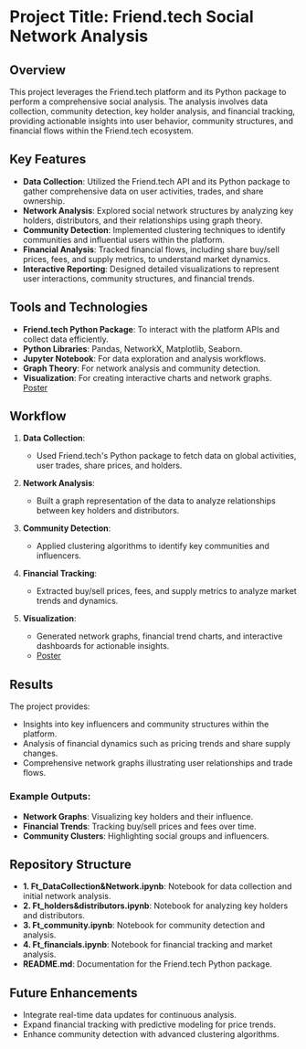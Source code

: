 # Project Title: Friend.tech Social Network Analysis

## Overview
This project leverages the Friend.tech platform and its Python package to perform a comprehensive social analysis. The analysis involves data collection, community detection, key holder analysis, and financial tracking, providing actionable insights into user behavior, community structures, and financial flows within the Friend.tech ecosystem.

## Key Features
- **Data Collection**: Utilized the Friend.tech API and its Python package to gather comprehensive data on user activities, trades, and share ownership.
- **Network Analysis**: Explored social network structures by analyzing key holders, distributors, and their relationships using graph theory.
- **Community Detection**: Implemented clustering techniques to identify communities and influential users within the platform.
- **Financial Analysis**: Tracked financial flows, including share buy/sell prices, fees, and supply metrics, to understand market dynamics.
- **Interactive Reporting**: Designed detailed visualizations to represent user interactions, community structures, and financial trends.

## Tools and Technologies
- **Friend.tech Python Package**: To interact with the platform APIs and collect data efficiently.
- **Python Libraries**: Pandas, NetworkX, Matplotlib, Seaborn.
- **Jupyter Notebook**: For data exploration and analysis workflows.
- **Graph Theory**: For network analysis and community detection.
- **Visualization**: For creating interactive charts and network graphs. [Poster](https://github.com/jiao-xx/Computational-Data-Analy-ISYE6740/blob/main/friend.tech/Report%20Poster.pdf)

## Workflow
1. **Data Collection**:
   - Used Friend.tech's Python package to fetch data on global activities, user trades, share prices, and holders.

2. **Network Analysis**:
   - Built a graph representation of the data to analyze relationships between key holders and distributors.

3. **Community Detection**:
   - Applied clustering algorithms to identify key communities and influencers.

4. **Financial Tracking**:
   - Extracted buy/sell prices, fees, and supply metrics to analyze market trends and dynamics.

5. **Visualization**:
   - Generated network graphs, financial trend charts, and interactive dashboards for actionable insights.
   - [Poster](https://github.com/jiao-xx/Computational-Data-Analy-ISYE6740/blob/main/friend.tech/Report%20Poster.pdf)

## Results
The project provides:
- Insights into key influencers and community structures within the platform.
- Analysis of financial dynamics such as pricing trends and share supply changes.
- Comprehensive network graphs illustrating user relationships and trade flows.

### Example Outputs:
- **Network Graphs**: Visualizing key holders and their influence.
- **Financial Trends**: Tracking buy/sell prices and fees over time.
- **Community Clusters**: Highlighting social groups and influencers.

## Repository Structure
- **1. Ft_DataCollection&Network.ipynb**: Notebook for data collection and initial network analysis.
- **2. Ft_holders&distributors.ipynb**: Notebook for analyzing key holders and distributors.
- **3. Ft_community.ipynb**: Notebook for community detection and analysis.
- **4. Ft_financials.ipynb**: Notebook for financial tracking and market analysis.
- **README.md**: Documentation for the Friend.tech Python package.

## Future Enhancements
- Integrate real-time data updates for continuous analysis.
- Expand financial tracking with predictive modeling for price trends.
- Enhance community detection with advanced clustering algorithms.
